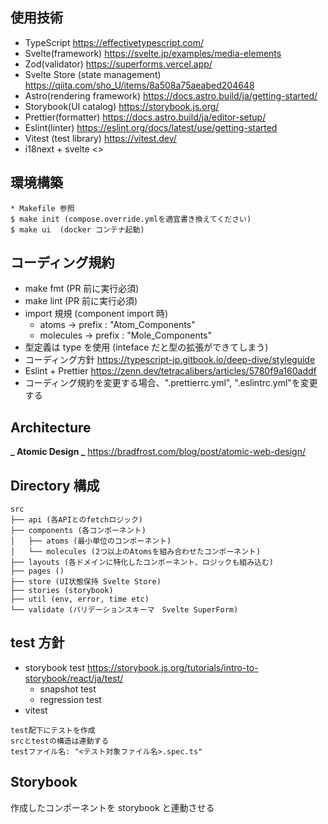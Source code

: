 ## 使用技術

- TypeScript <https://effectivetypescript.com/>
- Svelte(framework) <https://svelte.jp/examples/media-elements>
- Zod(validator) <https://superforms.vercel.app/>
- Svelte Store (state management) <https://qiita.com/sho_U/items/8a508a75aeabed204648>
- Astro(rendering framework) <https://docs.astro.build/ja/getting-started/>
- Storybook(UI catalog) <https://storybook.js.org/>
- Prettier(formatter) <https://docs.astro.build/ja/editor-setup/>
- Eslint(linter) <https://eslint.org/docs/latest/use/getting-started>
- Vitest (test library) <https://vitest.dev/>
- i18next + svelte <>

## 環境構築

```
* Makefile 参照
$ make init (compose.override.ymlを適宜書き換えてください)
$ make ui  (docker コンテナ起動)
```

## コーディング規約

- make fmt (PR 前に実行必須)
- make lint (PR 前に実行必須)
- import 規規 (component import 時)
  - atoms -> prefix : "Atom_Components"
  - molecules -> prefix : "Mole_Components"
- 型定義は type を使用 (inteface だと型の拡張ができてしまう)
- コーディング方針 <https://typescript-jp.gitbook.io/deep-dive/styleguide>
- Eslint + Prettier <https://zenn.dev/tetracalibers/articles/5780f9a160addf>
- コーディング規約を変更する場合、".prettierrc.yml", ".eslintrc.yml"を変更する

## Architecture

**_ Atomic Design _**
<https://bradfrost.com/blog/post/atomic-web-design/>

## Directory 構成

```
src
├── api (各APIとのfetchロジック)
├── components (各コンポーネント)
│   ├── atoms (最小単位のコンポーネント)
│   └── molecules (2つ以上のAtomsを組み合わせたコンポーネント)
├── layouts (各ドメインに特化したコンポーネント、ロジックも組み込む)
├── pages ()
├── store (UI状態保持 Svelte Store)
├── stories (storybook)
├── util (env, error, time etc)
└── validate (バリデーションスキーマ　Svelte SuperForm)
```

## test 方針

- storybook test <https://storybook.js.org/tutorials/intro-to-storybook/react/ja/test/>
  - snapshot test
  - regression test
- vitest

```
test配下にテストを作成
srcとtestの構造は連動する
testファイル名: "<テスト対象ファイル名>.spec.ts"
```

## Storybook

作成したコンポーネントを storybook と連動させる
